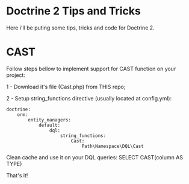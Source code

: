# Doctrine 2 Tips and Tricks

Here i'll be puting some tips, tricks and code for Doctrine 2.

# CAST
Follow steps bellow to implement support for CAST function on your project:

1 - Download it's file (Cast.php) from THIS repo;

2 - Setup string_functions directive (usually located at config.yml):

```
doctrine:
    orm:
        entity_managers:
            default:
                dql:
                    string_functions:
                        Cast:
                            Path\Namespace\DQL\Cast
```


Clean cache and use it on your DQL queries:
SELECT CAST(column AS TYPE)

That's it!
